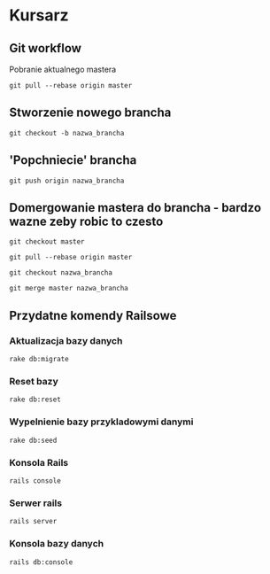 # Kursarz

## Git workflow

Pobranie aktualnego mastera

    git pull --rebase origin master

## Stworzenie nowego brancha

    git checkout -b nazwa_brancha

## 'Popchniecie' brancha

    git push origin nazwa_brancha

## Domergowanie mastera do brancha - bardzo wazne zeby robic to czesto

    git checkout master

    git pull --rebase origin master

    git checkout nazwa_brancha

    git merge master nazwa_brancha


## Przydatne komendy Railsowe

###  Aktualizacja bazy danych

    rake db:migrate


### Reset bazy

    rake db:reset


###  Wypelnienie bazy przykladowymi danymi

    rake db:seed

### Konsola Rails

    rails console


### Serwer rails

    rails server

### Konsola bazy danych
    
    rails db:console

